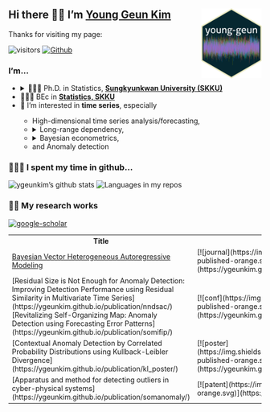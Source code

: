 
## Hi there 👋🏼 I’m [Young Geun Kim](https://ygeunkim.github.io) <a href='https://ygeunkim.github.io'><img src='man/images/ygeunlogo.png' align="right" height="139" /></a>

Thanks for visiting my page:

<!-- badges: start -->
![visitors](https://visitor-badge.laobi.icu/badge?page_id=ygeunkim.ygeunkim)
[![Github](https://img.shields.io/github/followers/ygeunkim?label=Follow&style=social)](https://github.com/ygeunkim)
<!-- badges: end -->

### I’m...

<ul>
<li>
<details>
<summary>
🧑🏼‍🎓 Ph.D. in Statistics,
<a href="https://www.skku.edu/eng/"><strong>Sungkyunkwan University
(SKKU)</strong></a>
</summary>
<ul>
<li>
Dissertation title: <em> Bayesian Modeling and Forecasting of High Dimensional Long Range Dependent Time Series </em>
</li>
<li>
Advisor: <a href="https://sites.google.com/view/crbaek">Changryong Baek</a>
</li>
</ul>
</details>
</li>
<li>
🧑🏼‍🎓 BEc in
<a href="https://stat.skku.edu/stat/index.do"><strong>Statistics, SKKU</strong></a>
</li>
<li>
🤔 I’m interested in <strong>time series</strong>, especially
</li>
<ul>
<li>
High-dimensional time series analysis/forecasting,
</li>
<li>
<details>
<summary>
Long-range dependency,
</summary>
<ul>
<li>
Vector heterogeneous autoregressive (VHAR) model
</li>
</ul>
</details>
</li>
<li>
<details>
<summary>
Bayesian econometrics,
</summary>
<ul>
<li>
Bayesian VAR/VHAR
</li>
</ul>
</details>
</li>
<li>
and Anomaly detection
</li>
</ul>
</ul>

### 🧑🏼‍💻 I spent my time in github…

![ygeunkim’s github
stats](https://github-readme-stats.vercel.app/api?username=ygeunkim&count_private=true&rank_icon=github&show_icons=true&hide_border=true&theme=solarized-dark)
![Languages in my
repos](https://github-readme-stats.vercel.app/api/top-langs/?username=ygeunkim&exclude_repo=ygeunkim.github.io,young-comment,young-giscuscomment,ygeunkim,ygeunkim-blogdown,young-blogdown&hide_border=true&langs_count=10&hide=TeX&theme=darcula&layout=compact&custom_title=Languages%20in%20my%20repos)

### ✍🏻 My research works

[![google-scholar](https://img.shields.io/badge/Google%20Scholar-Click-success?logo=google%20scholar&logoColor=4285F4&style=social)](https://scholar.google.com/citations?user=q-NdjAoAAAAJ&hl=en&authuser=3)

<table>
  <tr><th>Title</th><th>Status</th></tr>
  <tr>
    <td>
    <!-- JOURNAL:START --><a href=https://ygeunkim.github.io/publication/bvhar/>Bayesian Vector Heterogeneous Autoregressive Modeling</a><!-- JOURNAL:END -->
    </td>
    <td>
    [![journal](https://img.shields.io/badge/Journal%20articles-published-orange.svg)](https://ygeunkim.github.io/publication/#2)
    </td>
  </tr>
  <tr>
    <td>
    <!-- CONF:START -->[Residual Size is Not Enough for Anomaly Detection: Improving Detection Performance using Residual Similarity in Multivariate Time Series](https://ygeunkim.github.io/publication/nndsac/)[Revitalizing Self-Organizing Map: Anomaly Detection using Forecasting Error Patterns](https://ygeunkim.github.io/publication/somifip/)<!-- CONF:END -->
    </td>
    <td>
    [![conf](https://img.shields.io/badge/Conference%20paper-published-orange.svg)](https://ygeunkim.github.io/publication/#1)
    </td>
  </tr>
  <tr>
    <td>
    <!-- POSTER:START -->[Contextual Anomaly Detection by Correlated Probability Distributions using Kullback-Leibler Divergence](https://ygeunkim.github.io/publication/kl_poster/)<!-- POSTER:END -->
    </td>
    <td>
    [![poster](https://img.shields.io/badge/Workshops%20%26%20posters-published-orange.svg)](https://ygeunkim.github.io/publication/#0)
    </td>
  </tr>
  <tr>
    <td>
    <!-- PATENT:START -->[Apparatus and method for detecting outliers in cyber-physical systems](https://ygeunkim.github.io/publication/somanomaly/)<!-- PATENT:END -->
    </td>
    <td>
    [![patent](https://img.shields.io/badge/Patents-granted-orange.svg)](https://ygeunkim.github.io/publication/#8)
    </td>
  </tr>
</table>
